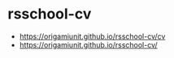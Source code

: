 # rsschool-cv
- https://origamiunit.github.io/rsschool-cv/cv
- https://origamiunit.github.io/rsschool-cv/
